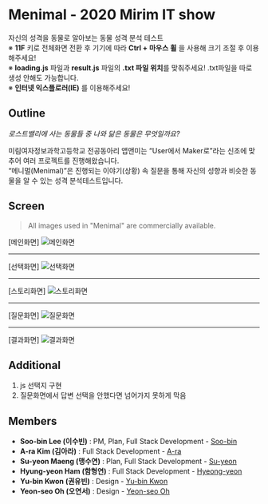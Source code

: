 # Menimal - 2020 Mirim IT show
자신의 성격을 동물로 알아보는 동물 성격 분석 테스트   
※ **11F** 키로 전체화면 전환 후 기기에 따라 **Ctrl + 마우스 휠** 을 사용해 크기 조절 후 이용해주세요!   
※ **loading.js** 파일과 **result.js** 파일의 **.txt 파일 위치**를 맞춰주세요! .txt파일을 따로 생성 안해도 가능합니다.   
※ **인터넷 익스플로러(IE)** 를 이용해주세요!

## Outline

_로스트밸리에 사는 동물들 중 나와 닮은 동물은 무엇일까요?_

미림여자정보과학고등학교 전공동아리 앱앤미는 “User에서 Maker로”라는 신조에 맞추어 여러 프로젝트를 진행해왔습니다.   
“메니멀(Menimal)”은 진행되는 이야기(상황) 속 질문을 통해 자신의 성향과 비슷한 동물을 알 수 있는 성격 분석테스트입니다.

## Screen

> All images used in "Menimal" are commercially available.

[메인화면]
![메인화면](./img/main.png)

---------------------------------------
[선택화면]
![선택화면](./img/choise.png)

---------------------------------------
[스토리화면]
![스토리화면](./img/story.png)

---------------------------------------
[질문화면]
![질문화면](./img/question.png)

---------------------------------------
[결과화면]
![결과화면](./img/result.png)

## Additional
1. js 선택지 구현
2. 질문화면에서 답변 선택을 안했다면 넘어가지 못하게 막음

## Members
* **Soo-bin Lee (이수빈)** : PM, Plan, Full Stack Development - [Soo-bin](https://github.com/ccomangi2)
* **A-ra Kim (김아라)** : Full Stack Development - [A-ra](https://github.com/IknowAra)
* **Su-yeon Maeng (맹수연)** : Plan, Full Stack Development - [Su-yeon](https://github.com/msuyeon)
* **Hyung-yeon Ham (함형연)** : Full Stack Development - [Hyeong-yeon](https://github.com/guddus326)
* **Yu-bin Kwon (권유빈)** : Design - [Yu-bin Kwon]()
* **Yeon-seo Oh (오연서)** : Design - [Yeon-seo Oh]()
